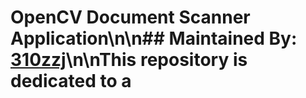 # OpenCV Document Scanner Application\n\n## Maintained By: [310zzj](https://www.linkedin.com/310zzj)\n\nThis repository is dedicated to a